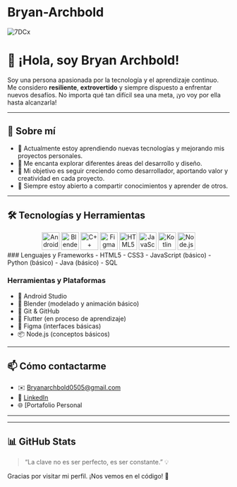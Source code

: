 # Bryan-Archbold

![7DCx](https://github.com/user-attachments/assets/98d20d5e-b2f8-4abe-923f-6b607fe12a2d)
# 👋 ¡Hola, soy Bryan Archbold!

Soy una persona apasionada por la tecnología y el aprendizaje continuo. Me considero **resiliente**, **extrovertido** y siempre dispuesto a enfrentar nuevos desafíos. No importa qué tan difícil sea una meta, ¡yo voy por ella hasta alcanzarla!

---

## 🚀 Sobre mí

- 🔭 Actualmente estoy aprendiendo nuevas tecnologías y mejorando mis proyectos personales.
- 🌱 Me encanta explorar diferentes áreas del desarrollo y diseño.
- 🎯 Mi objetivo es seguir creciendo como desarrollador, aportando valor y creatividad en cada proyecto.
- 💬 Siempre estoy abierto a compartir conocimientos y aprender de otros.

---

## 🛠️ Tecnologías y Herramientas
<div align="center">
  
  <img src="https://cdn.jsdelivr.net/gh/devicons/devicon/icons/android/android-original.svg" alt="Android" width="40" height="40"/>
  <img src="https://cdn.jsdelivr.net/gh/devicons/devicon/icons/blender/blender-original.svg" alt="Blender" width="40" height="40"/>
  <img src="https://cdn.jsdelivr.net/gh/devicons/devicon/icons/cplusplus/cplusplus-original.svg" alt="C++" width="40" height="40"/>
  <img src="https://cdn.jsdelivr.net/gh/devicons/devicon/icons/figma/figma-original.svg" alt="Figma" width="40" height="40"/>
  <img src="https://cdn.jsdelivr.net/gh/devicons/devicon/icons/html5/html5-original.svg" alt="HTML5" width="40" height="40"/>
  <img src="https://cdn.jsdelivr.net/gh/devicons/devicon/icons/javascript/javascript-original.svg" alt="JavaScript" width="40" height="40"/>
  <img src="https://cdn.jsdelivr.net/gh/devicons/devicon/icons/kotlin/kotlin-original.svg" alt="Kotlin" width="40" height="40"/>
  <img src="https://cdn.jsdelivr.net/gh/devicons/devicon/icons/nodejs/nodejs-original.svg" alt="Node.js" width="40" height="40"/>
</div>
### Lenguajes y Frameworks
- HTML5
- CSS3
- JavaScript (básico)
- Python (básico)
- Java (básico)
- SQL

### Herramientas y Plataformas
- 🧱 Android Studio
- 🧠 Blender (modelado y animación básico)
- 🧰 Git & GitHub
- 📱 Flutter (en proceso de aprendizaje)
- 📐 Figma (interfaces básicas)
- 📦 Node.js (conceptos básicos)

---

## 📫 Cómo contactarme

- ✉️ Bryanarchbold0505@gmail.com
- 💼 [LinkedIn](https://www.linkedin.com/in/BryanArchbold)
- 🌐 [Portafolio Personal

---
---

## 📊 GitHub Stats

> “La clave no es ser perfecto, es ser constante.” 💡

Gracias por visitar mi perfil. ¡Nos vemos en el código! 🚀

